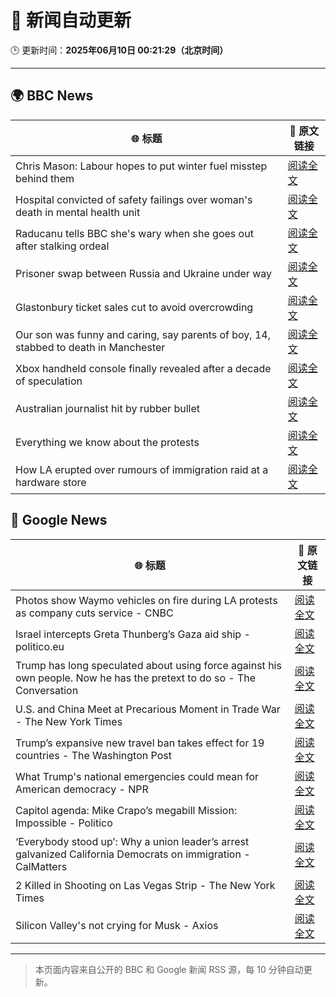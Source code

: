 # 🧠 新闻自动更新

🕒 更新时间：**2025年06月10日 00:21:29（北京时间）**

---

## 🌍 BBC News

| 🌐 标题 | 🔗 原文链接 |
|--------|-------------|
| Chris Mason: Labour hopes to put winter fuel misstep behind them | [阅读全文](https://www.bbc.com/news/articles/c79eg04r0vvo) |
| Hospital convicted of safety failings over woman's death in mental health unit | [阅读全文](https://www.bbc.com/news/articles/cdd2l0rmrrdo) |
| Raducanu tells BBC she's wary when she goes out after stalking ordeal | [阅读全文](https://www.bbc.com/sport/tennis/articles/cy4k5jk42d7o) |
| Prisoner swap between Russia and Ukraine under way | [阅读全文](https://www.bbc.com/news/articles/c20q4wgx5xxo) |
| Glastonbury ticket sales cut to avoid overcrowding | [阅读全文](https://www.bbc.com/news/articles/czelkz39k33o) |
| Our son was funny and caring, say parents of boy, 14, stabbed to death in Manchester | [阅读全文](https://www.bbc.com/news/articles/ckgr4818p08o) |
| Xbox handheld console finally revealed after a decade of speculation | [阅读全文](https://www.bbc.com/news/articles/c1de113lkdpo) |
| Australian journalist hit by rubber bullet | [阅读全文](https://www.bbc.com/news/videos/c98p008kxn1o) |
| Everything we know about the protests | [阅读全文](https://www.bbc.com/news/articles/cj93d3r0zz0o) |
| How LA erupted over rumours of immigration raid at a hardware store | [阅读全文](https://www.bbc.com/news/articles/c1kv1lgdpkjo) |

## 📰 Google News

| 🌐 标题 | 🔗 原文链接 |
|--------|-------------|
| Photos show Waymo vehicles on fire during LA protests as company cuts service - CNBC | [阅读全文](https://news.google.com/rss/articles/CBMidEFVX3lxTE5BbTEwbzk0UEVuOHFEdHZka3puQjFiMHowd3FDZUJmSjZxX2tTNGxWUjJ5NHNIR1pmTER6ajRic2hDNXBmQmlDXzhkQWRZU2JPZ2JzWUwwUWtuYjgySDlCWmJKOUtqM3RSRTROWmlVbU03eHpF0gF6QVVfeXFMT0xta0RnekJESjg5WkZXdEJ4VWNMZklHLUpHTTVxX3oxZjVoTHdqM25wdkt3RnkyQ2NjNnpNZVBnWS0wVlQwa0lrSF9ncEFWOFZ6TEhrQldRNjN3bkVUbV9FUFN5Nm5BOWFLdW1KcTNCLVk0QW90Y3V6eXc?oc=5) |
| Israel intercepts Greta Thunberg’s Gaza aid ship - politico.eu | [阅读全文](https://news.google.com/rss/articles/CBMihAFBVV95cUxQb1pZTTFBa2ZaTlF2NVNyUlVLN2V3VUloaFFHV3dsU1JSR0NwUEh1MGhMU3pIdDZpclFOV3pRMkVBeVZieEFLa1VlUjlIeVc4N2pCTWt5ZkJ0TlY4eGJfNEFqWGdZYWs0ckNWVlNEWmhXSlBNNFJkbnFXNHlGV1pWSlRJM1I?oc=5) |
| Trump has long speculated about using force against his own people. Now he has the pretext to do so - The Conversation | [阅读全文](https://news.google.com/rss/articles/CBMizgFBVV95cUxPdThURVljUTBlRnVwejdwY0xXd3hTZldIRVFpZU14Wm5JVk5hdW5ndUdIUi1SXzVDZHRtRm9oVkRKZ3daQVh6X3RRVzFvdl84OGJ0SVJQTTFfODVWbHlnLXJXd2ZTLTl5SjloSlI2YWI4TW9MSEgtckZQb1doYVVleUNCX2NyVFVWNkRPd3JkSHAzTjBpeHhHc2pBWjBZQ0U0ajNGb05BUXg4d1FYeFdmUFZvdXpUMVdubnZmb2FWd21fZ0QxdHJJZFpiZm84QQ?oc=5) |
| U.S. and China Meet at Precarious Moment in Trade War - The New York Times | [阅读全文](https://news.google.com/rss/articles/CBMihgFBVV95cUxPbm1BMTVjOVpqd1pGSmphTVgxdzJzbUNNTHB3T0gzNldMQVN1eXp6UXRxMzZNM1lzdVJLaDhYMjlkeFZOaS1nTVAwTGU3cGVXSWtxQ3VuTWc4QlpjckdwNlQ1WlBhZFc2UF9xb0lORkJ4XzJYTGZhcXJmaVZ3UlRsN2l5OEgyQQ?oc=5) |
| Trump’s expansive new travel ban takes effect for 19 countries - The Washington Post | [阅读全文](https://news.google.com/rss/articles/CBMimgFBVV95cUxNb3IzSTNuNWxTSk4wUXR0TzJsOGY0d0N2X3NhbUh3b3Y4UTFqcDhjdGxKdTNqOEt6eFNNQkFvd3cyS01MaFA0WXV1VHMyYjBXUFRhVUhia0ZfQ3NwMHVoanR5NExqRVU1eUlUTFU3OGtGTUhOd3VUcXVaOXpIazlMazNCNXlaVXpWaF93MDE1ZHFQT2ljWXZvVm1n?oc=5) |
| What Trump's national emergencies could mean for American democracy - NPR | [阅读全文](https://news.google.com/rss/articles/CBMirAFBVV95cUxOXzNjUFhEcUlVMV9vMkozZjl0QlBuYTNySXBtQUVqQkJnZjJ1Z0JtcWdUWnBwd1JuOEZkVTVQYVFIS2htdWUxV1YzSTRHdHUxc1ExREFOa0FXeUt1dnR5Vk9qb0E2Wk94UGpRcEw5TnlpTVdfVGw1S2Z0aTR2NkRhVTJCMXdBbG9pNjR2R3ZyazNhay1CaHA2bW9aS0ZtUTBsVG13UkIzakt1TzJ6?oc=5) |
| Capitol agenda: Mike Crapo’s megabill Mission: Impossible - Politico | [阅读全文](https://news.google.com/rss/articles/CBMijgFBVV95cUxOZHFsM0N0ZkM3X2VvLXlBbFNjck9iYkRiRW1vX2lvM1ljYXozYnlPZHBkamluSDkyNVZNNVM1WjNNZFdRcS1wYkp0aURtaUlmenhhQUlpVlNYMVhPY0FRd0N0RDBCLVhYbUx6UUpoQlV4WjZpUDVnWDdWV1F1NHpuR29hanRNYUpyZF91bnlB?oc=5) |
| ‘Everybody stood up’: Why a union leader’s arrest galvanized California Democrats on immigration - CalMatters | [阅读全文](https://news.google.com/rss/articles/CBMihwFBVV95cUxNTVRjdm9WeXFEd3BaYnR6MGZIM1E1YWQtUVkwZFBJbXk1aXRpNE5xM1oyaFFFT2g5Vm83VXVrUE1VUEl2NGFQS0ZSbGd2cTNVamhPNk9ZY24yVUdmYUtZZzZ6a1dvZ1dwNXowYVE3U0RtNS1oWVZNS1UyeDhTaXR3V0NBYkdiNjA?oc=5) |
| 2 Killed in Shooting on Las Vegas Strip - The New York Times | [阅读全文](https://news.google.com/rss/articles/CBMif0FVX3lxTFBGYUNhUVZIQVFHSTk0MmFQRUU5THFEaG0zUE45S1U3TVBITlZIa0RyLVpHUmhOcDRTVVRUQ0N0bldkNDB4Z2ZJd2ZyX3VFWVh6TUFlZXpxNzRDTUo0aXloLVRwYmhTaFJuN2o2bkxiVm90b2xXMm9IcmtYUjA0eWM?oc=5) |
| Silicon Valley's not crying for Musk - Axios | [阅读全文](https://news.google.com/rss/articles/CBMibEFVX3lxTE9xU0V0S0dfTjVFUHBMblhaR3FMMDZ5WF9hR3hFOXdiUmdPMEw2ZDV2Tlo5Q2ltbUEwTUFwRXJUcFdPZzJVTFpmME5pV0Fia0p0Mkk0VUhaMnFNc0RBWnBiOVYzRDA5Mkg4cF83Mg?oc=5) |

---
> 本页面内容来自公开的 BBC 和 Google 新闻 RSS 源，每 10 分钟自动更新。